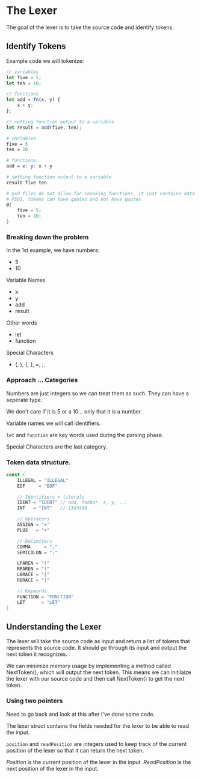 # The Lexer

The goal of the lexer is to take the source code and identify tokens.

## Identify Tokens

Example code we will tokenize:

```javascript
// variables
let five = 5;
let ten = 10;

// functions
let add = fn(x, y) {
	x + y;
};

// setting function output to a variable
let result = add(five, ten);
```

```nix
# variables
five = 5
ten = 10

# functions
add = x: y: x + y

# setting function output to a variable
result five ten
```

```powershell
# psd files do not allow for invoking functions, it just contains data
# PSD1, tokens can have quotes and not have quotes
@{
	five = 5;
	ten = 10;
}
```

### Breaking down the problem

In the 1st example, we have numbers:
- 5
- 10

Variable Names
- x
- y
- add
- result

Other words
- let
- function

Special Characters
- (, ), {, }, =, ;.

### Approach ... Categories

Numbers are just integers so we can treat them as such.  They can have a seperate type.

We don't care if it is 5 or a 10... only that it is a number.

Variable names we will call identifiers.

`let` and `function` are key words used during the parsing phase.

Special Characters are the last category.

### Token data structure.

```go
const (
	ILLEGAL = "ILLEGAL"
	EOF     = "EOF"

	// Identifiers + literals
	IDENT = "IDENT" // add, foobar, x, y, ...
	INT   = "INT"   // 1343456

	// Operators
	ASSIGN = "="
	PLUS   = "+"

	// Delimiters
	COMMA     = ","
	SEMICOLON = ";"

	LPAREN = "("
	RPAREN = ")"
	LBRACE = "{"
	RBRACE = "}"

	// Keywords
	FUNCTION = "FUNCTION"
	LET      = "LET"
)
```

## Understanding the Lexer

The lexer will take the source code as input and return a list of tokens that represents the source code.  It should go through its input and output the next token it recognizes.

We can minimize memory usage by implementing a method called NextToken(), which will output the next token.  This means we can initilaize the lexer with our source code and then call NextToken() to get the next token.

### Using two pointers

Need to go back and look at this after I've done some code.

The lexer struct contains the fields needed for the lexer to be able to read the input.

`position` and `readPosition` are integers used to keep track of the current position of the lexer so that it can return the next token.

*Position* is the current position of the lexer in the input.
*ReadPosition* is the next position of the lexer in the input.